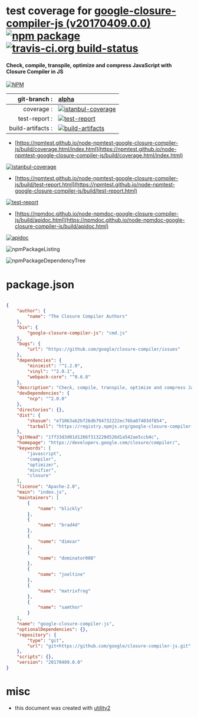 # test coverage for  [google-closure-compiler-js (v20170409.0.0)](https://developers.google.com/closure/compiler/)  [![npm package](https://img.shields.io/npm/v/npmtest-google-closure-compiler-js.svg?style=flat-square)](https://www.npmjs.org/package/npmtest-google-closure-compiler-js) [![travis-ci.org build-status](https://api.travis-ci.org/npmtest/node-npmtest-google-closure-compiler-js.svg)](https://travis-ci.org/npmtest/node-npmtest-google-closure-compiler-js)
#### Check, compile, transpile, optimize and compress JavaScript with Closure Compiler in JS

[![NPM](https://nodei.co/npm/google-closure-compiler-js.png?downloads=true&downloadRank=true&stars=true)](https://www.npmjs.com/package/google-closure-compiler-js)

| git-branch : | [alpha](https://github.com/npmtest/node-npmtest-google-closure-compiler-js/tree/alpha)|
|--:|:--|
| coverage : | [![istanbul-coverage](https://npmtest.github.io/node-npmtest-google-closure-compiler-js/build/coverage.badge.svg)](https://npmtest.github.io/node-npmtest-google-closure-compiler-js/build/coverage.html/index.html)|
| test-report : | [![test-report](https://npmtest.github.io/node-npmtest-google-closure-compiler-js/build/test-report.badge.svg)](https://npmtest.github.io/node-npmtest-google-closure-compiler-js/build/test-report.html)|
| build-artifacts : | [![build-artifacts](https://npmtest.github.io/node-npmtest-google-closure-compiler-js/glyphicons_144_folder_open.png)](https://github.com/npmtest/node-npmtest-google-closure-compiler-js/tree/gh-pages/build)|

- [https://npmtest.github.io/node-npmtest-google-closure-compiler-js/build/coverage.html/index.html](https://npmtest.github.io/node-npmtest-google-closure-compiler-js/build/coverage.html/index.html)

[![istanbul-coverage](https://npmtest.github.io/node-npmtest-google-closure-compiler-js/build/screenCapture.buildCi.browser.%252Ftmp%252Fbuild%252Fcoverage.lib.html.png)](https://npmtest.github.io/node-npmtest-google-closure-compiler-js/build/coverage.html/index.html)

- [https://npmtest.github.io/node-npmtest-google-closure-compiler-js/build/test-report.html](https://npmtest.github.io/node-npmtest-google-closure-compiler-js/build/test-report.html)

[![test-report](https://npmtest.github.io/node-npmtest-google-closure-compiler-js/build/screenCapture.buildCi.browser.%252Ftmp%252Fbuild%252Ftest-report.html.png)](https://npmtest.github.io/node-npmtest-google-closure-compiler-js/build/test-report.html)

- [https://npmdoc.github.io/node-npmdoc-google-closure-compiler-js/build/apidoc.html](https://npmdoc.github.io/node-npmdoc-google-closure-compiler-js/build/apidoc.html)

[![apidoc](https://npmdoc.github.io/node-npmdoc-google-closure-compiler-js/build/screenCapture.buildCi.browser.%252Ftmp%252Fbuild%252Fapidoc.html.png)](https://npmdoc.github.io/node-npmdoc-google-closure-compiler-js/build/apidoc.html)

![npmPackageListing](https://npmtest.github.io/node-npmtest-google-closure-compiler-js/build/screenCapture.npmPackageListing.svg)

![npmPackageDependencyTree](https://npmtest.github.io/node-npmtest-google-closure-compiler-js/build/screenCapture.npmPackageDependencyTree.svg)



# package.json

```json

{
    "author": {
        "name": "The Closure Compiler Authors"
    },
    "bin": {
        "google-closure-compiler-js": "cmd.js"
    },
    "bugs": {
        "url": "https://github.com/google/closure-compiler/issues"
    },
    "dependencies": {
        "minimist": "^1.2.0",
        "vinyl": "^2.0.1",
        "webpack-core": "^0.6.8"
    },
    "description": "Check, compile, transpile, optimize and compress JavaScript with Closure Compiler in JS",
    "devDependencies": {
        "ncp": "^2.0.0"
    },
    "directories": {},
    "dist": {
        "shasum": "e71063ab2bf26db794732222ec76ba07403df854",
        "tarball": "https://registry.npmjs.org/google-closure-compiler-js/-/google-closure-compiler-js-20170409.0.0.tgz"
    },
    "gitHead": "1ff33d3d01d1266f313220d526d1a542ae5ccb4c",
    "homepage": "https://developers.google.com/closure/compiler/",
    "keywords": [
        "javascript",
        "compiler",
        "optimizer",
        "minifier",
        "closure"
    ],
    "license": "Apache-2.0",
    "main": "index.js",
    "maintainers": [
        {
            "name": "blickly"
        },
        {
            "name": "brad4d"
        },
        {
            "name": "dimvar"
        },
        {
            "name": "dominator008"
        },
        {
            "name": "joeltine"
        },
        {
            "name": "matrixfrog"
        },
        {
            "name": "samthor"
        }
    ],
    "name": "google-closure-compiler-js",
    "optionalDependencies": {},
    "repository": {
        "type": "git",
        "url": "git+https://github.com/google/closure-compiler-js.git"
    },
    "scripts": {},
    "version": "20170409.0.0"
}
```



# misc
- this document was created with [utility2](https://github.com/kaizhu256/node-utility2)
